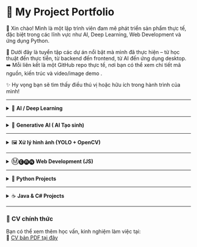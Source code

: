 # 💼 **My Project Portfolio**


👋 Xin chào! Mình là một lập trình viên đam mê phát triển sản phẩm thực tế, đặc biệt trong các lĩnh vực như AI, Deep Learning, Web Development và ứng dụng Python.

📌 Dưới đây là tuyển tập các dự án nổi bật mà mình đã thực hiện – từ học thuật đến thực tiễn, từ backend đến frontend, từ AI đến ứng dụng desktop.  
➡️ Mỗi liên kết là một GitHub repo thực tế, nơi bạn có thể xem chi tiết mã nguồn, kiến trúc và video/image demo .

✨ Hy vọng bạn sẽ tìm thấy điều thú vị hoặc hữu ích trong hành trình của mình!


---

<details>
  <summary>🤖 <strong>AI / Deep Learning</strong></summary>

- 🔬 [Dự đoán giá xe bằng ANN](https://github.com/HitDrama/Car-Price-Prediction-ANN)  
  _Dự đoán giá ô tô với mạng neural network nhiều tầng, dữ liệu thực từ bonbanh.com._

- 🍎 [Phát hiện bệnh trên cây táo (MobileNetV2)](https://github.com/HitDrama/Apple-Disease-MobileNetV2-)  
  _Phân loại bệnh cây bằng transfer learning trên mô hình nhẹ phù hợp cho mobile._


- 🔍 [Tìm kiếm ảnh tương tự với ResNet50](https://github.com/HitDrama/AI-Image-Classifier-with-ResNet50)  
  _Trích đặc trưng ảnh và tìm ảnh gần giống trong bộ dữ liệu lớn._

- 🔤 [Dự án dịch thật với finetune model mBART-Large-50 ](https://github.com/HitDrama/EN-VI-Translation-mBART-Large-50-Opus100)  
  _Dự án được tinh chỉnh dựa trên model mBART-Large-50 của Facebook ._

</details>

---

<details>
  <summary>🤖 <strong>Generative AI ( AI Tạo sinh)</strong></summary>


- 🧠 [Sinh ảnh thời trang trắng đen bằng GAN](https://github.com/HitDrama/DCgan-Fashionmnist-Generator)  
  _GAN tự sinh ảnh thời trang từ ảnh trắng đen ._

- 🧠 [Sinh ảnh màu bằng DCGAN](https://github.com/HitDrama/DCGAN-with-CIFAR-10-Generating-Colorful-Images-from-Noise)  
  _GAN tự sinh ảnh màu với dataset CIFAR10 ._

</details>

---

<details>
  <summary>🖼️ <strong>Xử lý hình ảnh (YOLO + OpenCV)</strong></summary>

- 🚘 [Nhận diện biển số xe (OpenCV)](https://github.com/HitDrama/License-Plate-Recognition-with-OpenCV)  
  _Phát hiện vùng biển số xe và xử lý ảnh để nhận dạng ký tự._

- 📦 [Đếm xe ra/vào bằng YOLO](https://github.com/HitDrama/YoloVision-CarTrack)  
  _Kết hợp YOLO và line-crossing logic để đếm lượng xe trong video theo thời gian thực._

</details>

---

<details>
  <summary>Ⓜ️🅔🅡🅝 <strong>Web Development (JS)</strong></summary>
  
- 📚 [BachHoaIT-Clone-MERN](https://github.com/HitDrama/BachHoaIT-Clone-MERN)
  _Dự án phát triển ứng dụng thương mại điện tử "Bách Hóa IT" sử dụng MERN Stack._

- 📚 [Online_Book_Application_Coursera](https://github.com/HitDrama/Online_Book_Application_Coursera)
  _Dự án cuối khóa học "Developing Back-End Apps with Node.js and Express" của IBM. Phát triển ứng dụng sách trực tuyến._

- 📚 [IBM-Developing-Front-End-Apps-With-React](https://github.com/HitDrama/IBM-Developing-Front-End-Apps-With-React)
  _Dự án cuối khóa học "IBM-Developing-Front-End-Apps-With-React". Phát triển ứng dụng giao diện người dùng với React._


</details>

---

<details>
  <summary>🐍 <strong>Python Projects</strong></summary>

- 🧮 [Web bán hàng MVC với Django](https://github.com/HitDrama/Project-Django-Firstly)  
  _Trang bán hàng có giỏ hàng, thanh toán đơn giản, phân quyền._

- 🔍 [Web bán hàng MVC với Flask](https://github.com/HitDrama/Web-flask-mycode)  
  _Trang bán hàng có giỏ hàng, thanh toán đơn giản, phân quyền._

</details>

---

<details>
  <summary>☕ <strong>Java & C# Projects</strong></summary>

- 🎤 [App quản lý quán Karaoke (Java Swing)](https://github.com/HitDrama/App_KaraokeChill)  
  _Quản lý phòng hát, hóa đơn, nhân viên với giao diện desktop._

- 🌱 [Web kiểm tra khảo sát bảo vệ môi trường EcoAware](https://github.com/HitDrama/ECOAWARE)  
  _Một trang web khảo sát sinh viên về vấn để bảo vệ môi trường viết bằng ASP.Net._

</details>

---

### 📄 **CV chính thức**  
Bạn có thể xem thêm học vấn, kinh nghiệm làm việc tại:  
📎 [CV bản PDF tại đây](https://link-den-cv.pdf)
